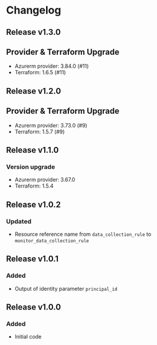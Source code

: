 # Changelog

## Release v1.3.0

## Provider & Terraform Upgrade
- Azurerm provider: 3.84.0 (#11)
- Terraform: 1.6.5 (#11)
   
## Release v1.2.0

## Provider & Terraform Upgrade
- Azurerm provider: 3.73.0 (#9)
- Terraform: 1.5.7 (#9)

   
## Release v1.1.0

### Version upgrade
-	Azurerm provider: 3.67.0
-	Terraform: 1.5.4
   
## Release v1.0.2

### Updated
- Resource reference name from `data_collection_rule` to `monitor_data_collection_rule`
   
## Release v1.0.1

### Added
- Output of identity parameter `principal_id` 
   
## Release v1.0.0

### Added

- Initial code
   